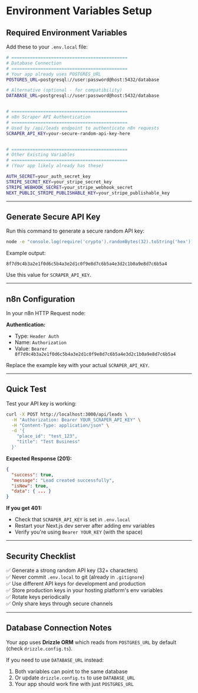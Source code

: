 # Environment Variables Setup

## Required Environment Variables

Add these to your `.env.local` file:

```bash
# ============================================
# Database Connection
# ============================================
# Your app already uses POSTGRES_URL
POSTGRES_URL=postgresql://user:password@host:5432/database

# Alternative (optional - for compatibility)
DATABASE_URL=postgresql://user:password@host:5432/database


# ============================================
# n8n Scraper API Authentication
# ============================================
# Used by /api/leads endpoint to authenticate n8n requests
SCRAPER_API_KEY=your-secure-random-api-key-here


# ============================================
# Other Existing Variables
# ============================================
# (Your app likely already has these)

AUTH_SECRET=your_auth_secret_key
STRIPE_SECRET_KEY=your_stripe_secret_key
STRIPE_WEBHOOK_SECRET=your_stripe_webhook_secret
NEXT_PUBLIC_STRIPE_PUBLISHABLE_KEY=your_stripe_publishable_key
```

---

## Generate Secure API Key

Run this command to generate a secure random API key:

```bash
node -e "console.log(require('crypto').randomBytes(32).toString('hex'))"
```

Example output:
```
8f7d9c4b3a2e1f0d6c5b4a3e2d1c0f9e8d7c6b5a4e3d2c1b0a9e8d7c6b5a4
```

Use this value for `SCRAPER_API_KEY`.

---

## n8n Configuration

In your n8n HTTP Request node:

**Authentication:**
- Type: `Header Auth`
- Name: `Authorization`
- Value: `Bearer 8f7d9c4b3a2e1f0d6c5b4a3e2d1c0f9e8d7c6b5a4e3d2c1b0a9e8d7c6b5a4`

Replace the example key with your actual `SCRAPER_API_KEY`.

---

## Quick Test

Test your API key is working:

```bash
curl -X POST http://localhost:3000/api/leads \
  -H "Authorization: Bearer YOUR_SCRAPER_API_KEY" \
  -H "Content-Type: application/json" \
  -d '{
    "place_id": "test_123",
    "title": "Test Business"
  }'
```

**Expected Response (201):**
```json
{
  "success": true,
  "message": "Lead created successfully",
  "isNew": true,
  "data": { ... }
}
```

**If you get 401:**
- Check that `SCRAPER_API_KEY` is set in `.env.local`
- Restart your Next.js dev server after adding env variables
- Verify you're using `Bearer YOUR_KEY` (with the space)

---

## Security Checklist

✅ Generate a strong random API key (32+ characters)  
✅ Never commit `.env.local` to git (already in `.gitignore`)  
✅ Use different API keys for development and production  
✅ Store production keys in your hosting platform's env variables  
✅ Rotate keys periodically  
✅ Only share keys through secure channels  

---

## Database Connection Notes

Your app uses **Drizzle ORM** which reads from `POSTGRES_URL` by default (check `drizzle.config.ts`).

If you need to use `DATABASE_URL` instead:
1. Both variables can point to the same database
2. Or update `drizzle.config.ts` to use `DATABASE_URL`
3. Your app should work fine with just `POSTGRES_URL`


